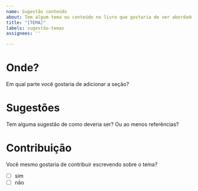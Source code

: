 ```yaml
---
name: Sugestão conteúdo
about: Tem algum tema ou conteúdo no livro que gostaria de ver abordado? Sugira aqui.
title: "[TEMA]"
labels: sugestão-temas
assignees: ''

---
```


# Onde?

Em qual parte você gostaria de adicionar a seção?

# Sugestões

Tem alguma sugestão de como deveria ser? Ou ao menos referências?

# Contribuição

Você mesmo gostaria de contribuir escrevendo sobre o tema?

- [ ] sim
- [ ] não

